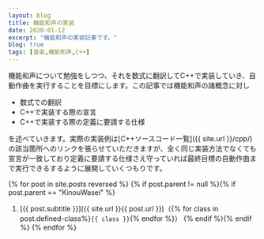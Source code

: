 ```yaml
---
layout: blog
title: 機能和声の実装
date: 2020-01-12
excerpt: "機能和声の実装記事です。"
blog: true
tags: [音楽,機能和声,C++]
---
```


機能和声について勉強をしつつ、それを数式に翻訳してC++で実装していき、自動作曲を実行することを目標にします。この記事では機能和声の諸概念に対し
- 数式での翻訳
- C++で実装する際の宣言
- C++で実装する際の定義に要請する仕様

を述べていきます。実際の実装例は[C++ソースコード一覧]({{ site.url }}/cpp/)の該当箇所へのリンクを張らせていただきますが、全く同じ実装方法でなくても宣言が一致しており定義に要請する仕様さえ守っていれば最終目標の自動作曲まで実行できるするように展開していくつもりです。

{% for post in site.posts reversed %}
{% if post.parent != null %}{% if post.parent == "KinouWasei" %}
1. [{{ post.subtitle }}]({{ site.url }}{{ post.url }})（{% for class in post.defined-class%}`{{ class }}`{% endfor %}）
{% endif %}{% endif %}
{% endfor %}

